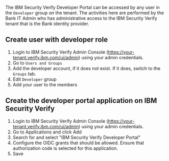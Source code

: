 The IBM Security Verify Developer Portal can be accessed by any user in the `Developer` group on the tenant. The activities here are performed by the Bank IT Admin who has administrative access to the IBM Security Verify tenant that is the Bank identity provider.

## Create user with developer role

1. Login to IBM Security Verify Admin Console (https://your-tenant.verify.ibm.com/ui/admin) using your admin credentials.
2. Go to `Users and Groups`
3. Add the developer account, if it does not exist. If it does, switch to the `Groups` tab.
4. Edit `Developer` group
5. Add your user to the members

## Create the developer portal application on IBM Security Verify

1. Login to IBM Security Verify Admin Console (https://your-tenant.verify.ibm.com/ui/admin) using your admin credentials.
2. Go to Applications and click Add
3. Search for and select "IBM Security Verify Developer Portal"
4. Configure the OIDC grants that should be allowed. Ensure that authorization code is selected for this application.
5. Save